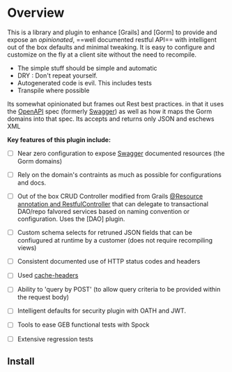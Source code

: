 # Overview

This is a library and plugin to enhance [Grails] and [Gorm] to provide and expose an _opinionated_, ==well documented restful API== with intelligent out of the box defaults and minimal tweaking. It is easy to configure and customize on the fly at a client site without the need to recompile. 

- The simple stuff should be simple and automatic
- DRY : Don't repeat yourself.
- Autogenerated code is evil. This includes tests
- Transpile where possible

Its somewhat opinionated but frames out Rest best practices.  in that it uses the [OpenAPI] spec (formerly [Swagger]) as well as how it maps the Gorm domains into that spec. Its accepts and returns only JSON and eschews XML

**Key features of this plugin include:**

- [ ] Near zero configuration to expose [Swagger] documented resources (the Gorm domains)
- [ ]  Rely on the domain's contraints as much as possible for configurations and docs.
- [ ]  Out of the box CRUD Controller modified from Grails [@Resource annotation and RestfulController](http://docs.grails.org/latest/guide/REST.html#domainResources) that can delegate to transactional DAO/repo falvored services based on naming convention or configuration. Uses the [DAO] plugin.
- [ ]  Custom schema selects for retruned JSON fields that can be confiugured at runtime by a customer (does not require recompiling views)
- [ ]  Consistent documented use of HTTP status codes and headers
- [ ]  Used [cache-headers](https://github.com/grails-plugins/cache-headers)
- [ ]  Ability to 'query by POST' (to allow query criteria to be provided within the request body)
- [ ]  Intelligent defaults for security plugin with OATH and JWT. 
- [ ]  Tools to ease GEB functional tests with Spock
- [ ]  Extensive regression tests


## Install

```groovy

```

  [OpenAPI]: https://github.com/OAI/OpenAPI-Specification
  [OAS]: https://github.com/OAI/OpenAPI-Specification
  [Swagger]: https://swagger.io/announcing-openapi-3-0/
